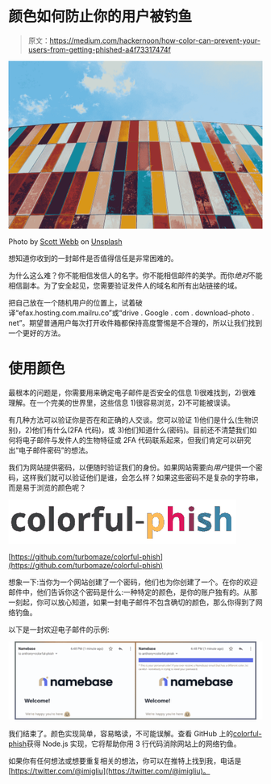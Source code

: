 # 颜色如何防止你的用户被钓鱼

> 原文：<https://medium.com/hackernoon/how-color-can-prevent-your-users-from-getting-phished-a4f73317474f>

![](img/2265837fb1d9d809a91c9c35951afb25.png)

Photo by [Scott Webb](https://unsplash.com/@scottwebb?utm_source=medium&utm_medium=referral) on [Unsplash](https://unsplash.com?utm_source=medium&utm_medium=referral)

想知道你收到的一封邮件是否值得信任是非常困难的。

为什么这么难？你不能相信发信人的名字。你不能相信邮件的美学。而你*绝对*不能相信副本。为了安全起见，您需要验证发件人的域名和所有出站链接的域。

把自己放在一个随机用户的位置上，试着破译“efax.hosting.com.mailru.co”或“drive . Google . com . download-photo . net”。期望普通用户每次打开收件箱都保持高度警惕是不合理的，所以让我们找到一个更好的方法。

# 使用颜色

最根本的问题是，你需要用来确定电子邮件是否安全的信息 1)很难找到，2)很难理解。在一个完美的世界里，这些信息 1)很容易浏览，2)不可能被误读。

有几种方法可以验证你是否在和正确的人交谈。您可以验证 1)他们是什么(生物识别)，2)他们有什么(2FA 代码)，或 3)他们知道什么(密码)。目前还不清楚我们如何将电子邮件与发件人的生物特征或 2FA 代码联系起来，但我们肯定可以研究出“电子邮件密码”的想法。

我们为网站提供密码，以便随时验证我们的身份。如果网站需要向*用户*提供一个密码，这样我们就可以验证他们是谁，会怎么样？如果这些密码不是复杂的字符串，而是易于浏览的颜色呢？

![](img/b4d6015dfef4dc05cc66395afb9d7006.png)

[https://github.com/turbomaze/colorful-phish](https://github.com/turbomaze/colorful-phish)

想象一下:当你为一个网站创建了一个密码，他们也为你创建了一个。在你的欢迎邮件中，他们告诉你这个密码是什么:一种特定的颜色，是你的账户独有的。从那一刻起，你可以放心知道，如果一封电子邮件不包含确切的颜色，那么你得到了网络钓鱼。

以下是一封欢迎电子邮件的示例:

![](img/fdac36a58d0d1b2ed653509aeb7501f5.png)

我们结束了。颜色实现简单，容易略读，不可能误解。查看 GitHub 上的[colorful-phish](https://github.com/turbomaze/colorful-phish)获得 Node.js 实现，它将帮助你用 3 行代码消除网站上的网络钓鱼。

如果你有任何想法或想要重复相关的想法，你可以在推特上找到我，电话是[https://twitter.com/@imigliu](https://twitter.com/@imigliu)。